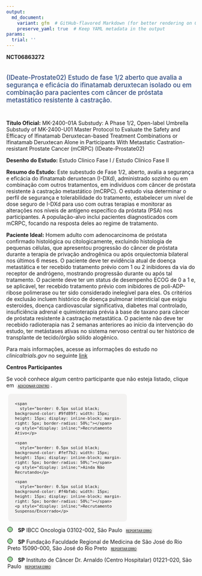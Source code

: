 ```yaml
---
output: 
  md_document:
    variant: gfm  # GitHub-flavored Markdown (for better rendering on GitHub)
    preserve_yaml: true  # Keep YAML metadata in the output
params:
  trial: ''
---
```


<script async src="https://scripts.simpleanalyticscdn.com/latest.js"></script>

**NCT06863272**

<div style="padding: 5px 5px 5px 0px; font-size: 1.20em; font-weight: 500; color: #2E4A7F; text-align: left; margin-bottom: 20px">

(IDeate-Prostate02) Estudo de fase 1/2 aberto que avalia a segurança e
eficácia do ifinatamab deruxtecan isolado ou em combinação para
pacientes com câncer de próstata metastático resistente à castração.

</div>

**Título Oficial:** MK-2400-01A Substudy: A Phase 1/2, Open-label
Umbrella Substudy of MK-2400-U01 Master Protocol to Evaluate the Safety
and Efficacy of Ifinatamab Deruxtecan-based Treatment Combinations or
Ifinatamab Deruxtecan Alone in Participants With Metastatic
Castration-resistant Prostate Cancer (mCRPC) (IDeate-Prostate02)

**Desenho do Estudo:** Estudo Clinico Fase I / Estudo Clinico Fase II

**Resumo do Estudo:** Este subestudo de Fase 1/2, aberto, avalia a
segurança e eficácia do ifinatamab deruxtecan (I-DXd), administrado
sozinho ou em combinação com outros tratamentos, em indivíduos com
câncer de próstata resistente à castração metastático (mCRPC). O estudo
visa determinar o perfil de segurança e tolerabilidade do tratamento,
estabelecer um nível de dose seguro de I-DXd para uso com outras
terapias e monitorar as alterações nos níveis de antígeno específico da
próstata (PSA) nos participantes. A população-alvo inclui pacientes
diagnosticados com mCRPC, focando na resposta deles ao regime de
tratamento.

**Paciente Ideal:** Homem adulto com adenocarcinoma de próstata
confirmado histológica ou citologicamente, excluindo histologia de
pequenas células, que apresentou progressão do câncer de próstata
durante a terapia de privação androgênica ou após orquiectomia bilateral
nos últimos 6 meses. O paciente deve ter evidência atual de doença
metastática e ter recebido tratamento prévio com 1 ou 2 inibidores da
via do receptor de andrógeno, mostrando progressão durante ou após tal
tratamento. O paciente deve ter um status de desempenho ECOG de 0 a 1 e,
se aplicável, ter recebido tratamento prévio com inibidores de
poli-ADP-ribose polimerase ou ter sido considerado inelegível para eles.
Os critérios de exclusão incluem histórico de doença pulmonar
intersticial que exigiu esteroides, doença cardiovascular significativa,
diabetes mal controlado, insuficiência adrenal e quimioterapia prévia à
base de taxano para câncer de próstata resistente à castração
metastática. O paciente não deve ter recebido radioterapia nas 2 semanas
anteriores ao início da intervenção do estudo, ter metástases ativas no
sistema nervoso central ou ter histórico de transplante de tecido/órgão
sólido alogênico.

Para mais informações, acesse as informações do estudo no
*clinicaltrials.gov* no seguinte
[link](https://clinicaltrials.gov/ct2/show/NCT06863272)

**Centros Participantes**

Se você conhece algum centro participante que não esteja listado, clique
em
<span style="color: #2E4A7F; margin-left: 2px; padding: 4px; background-color: #f3f2f1; border-radius: 8px; font-weight: 500; font-size: 0.6em"><a
href="https://cancertrialsbr.shinyapps.io/formsapp?study_nct_id=NCT06863272&amp;location_id=N%2FA&amp;location_full_name=N%2FA&amp;form_type=Adicionar%20Centro"
target="_blank">ADICIONAR CENTRO</a></span>.

<div style="margin-bottom: 8px; margin-left: 5px; padding: 8px; max-width: 300px; background-color: #f3f2f1; border-radius: 8px; font-size: 0.9em">

<div style="margin-left: 10px;">

    <span 
      style="border: 0.5px solid black; background-color: #9fd89f; width: 15px; height: 15px; display: inline-block; margin-right: 5px; border-radius: 50%;"></span>
    <p style="display: inline;">Recrutamento Ativo</p>

</div>

<div style="margin-left: 10px;">

    <span 
      style="border: 0.5px solid black; background-color: #fef7b2; width: 15px; height: 15px; display: inline-block; margin-right: 5px; border-radius: 50%;"></span>
    <p style="display: inline;">Ainda Não Recrutando</p>

</div>

<div style="margin-left: 10px;">

    <span 
      style="border: 0.5px solid black; background-color: #f4bfab; width: 15px; height: 15px; display: inline-block; margin-right: 5px; border-radius: 50%;"></span>
    <p style="display: inline;">Recrutamento Suspenso/Encerrado</p>

</div>

</div>

<div style="margin: 3px;">

<span style="border: 0.5px solid black; display: inline-block; width: 12px; height: 12px; border-radius: 50%; margin-right: 10px; padding-bottom: 0px; background-color: #9fd89f;"></span>
<b>SP</b> IBCC Oncologia 03102-002, São Paulo
<span style="color: #2E4A7F; margin-left: 2px; padding: 4px; background-color: #f3f2f1; border-radius: 8px; font-weight: 500; font-size: 0.6em"><a
href="https://cancertrialsbr.shinyapps.io/formsapp?study_nct_id=NCT06863272&amp;location_id=IBCCINSTITUTOBRASILEIRODECONTROLEDOCANCERSITE0269SAOPAULO03102006BRAZIL&amp;location_full_name=IBCC%20Oncologia%2C%2003102-002%2C%20S%C3%A3o%20Paulo&amp;form_type=Reportar%20Erro"
target="_blank">REPORTAR ERRO</a></span>

</div>

<div style="margin: 3px;">

<span style="border: 0.5px solid black; display: inline-block; width: 12px; height: 12px; border-radius: 50%; margin-right: 10px; padding-bottom: 0px; background-color: #9fd89f;"></span>
<b>SP</b> Fundação Faculdade Regional de Medicina de São José do Rio
Preto 15090-000, São José do Rio Preto
<span style="color: #2E4A7F; margin-left: 2px; padding: 4px; background-color: #f3f2f1; border-radius: 8px; font-weight: 500; font-size: 0.6em"><a
href="https://cancertrialsbr.shinyapps.io/formsapp?study_nct_id=NCT06863272&amp;location_id=FUNDACAOFACULDADEREGIONALDEMEDICINADESAOJOSEDORIOPRETOSITE0263SAOJOSEDORIOPRETOSAOPAULO15090000BRAZIL&amp;location_full_name=Funda%C3%A7%C3%A3o%20Faculdade%20Regional%20de%20Medicina%20de%20S%C3%A3o%20Jos%C3%A9%20do%20Rio%20Preto%2C%2015090-000%2C%20S%C3%A3o%20Jos%C3%A9%20do%20Rio%20Preto&amp;form_type=Reportar%20Erro"
target="_blank">REPORTAR ERRO</a></span>

</div>

<div style="margin: 3px;">

<span style="border: 0.5px solid black; display: inline-block; width: 12px; height: 12px; border-radius: 50%; margin-right: 10px; padding-bottom: 0px; background-color: #9fd89f;"></span>
<b>SP</b> Instituto de Câncer Dr. Arnaldo (Centro Hospitalar) 01221-020,
São Paulo
<span style="color: #2E4A7F; margin-left: 2px; padding: 4px; background-color: #f3f2f1; border-radius: 8px; font-weight: 500; font-size: 0.6em"><a
href="https://cancertrialsbr.shinyapps.io/formsapp?study_nct_id=NCT06863272&amp;location_id=IPITECSITE0275SAOPAULO01221020BRAZIL&amp;location_full_name=Instituto%20de%20C%C3%A2ncer%20Dr.%20Arnaldo%20%28Centro%20Hospitalar%29%2C%2001221-020%2C%20S%C3%A3o%20Paulo&amp;form_type=Reportar%20Erro"
target="_blank">REPORTAR ERRO</a></span>

</div>
